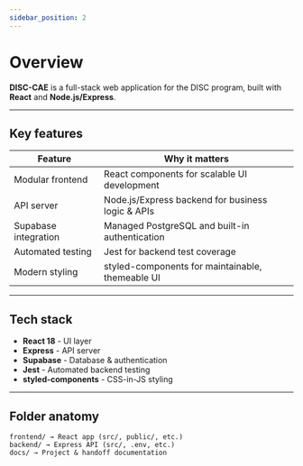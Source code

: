 ```yaml
---
sidebar_position: 2
---
```


# Overview

**DISC-CAE** is a full-stack web application for the DISC program, built with **React** and **Node.js/Express**. 

---

## Key features

| Feature              | Why it matters                                         |
|----------------------|--------------------------------------------------------|
| Modular frontend     | React components for scalable UI development           |
| API server           | Node.js/Express backend for business logic & APIs      |
| Supabase integration | Managed PostgreSQL and built-in authentication         |
| Automated testing    | Jest for backend test coverage                         |
| Modern styling       | styled-components for maintainable, themeable UI       |

---

## Tech stack

- **React 18** - UI layer
- **Express** - API server
- **Supabase** - Database & authentication
- **Jest** - Automated backend testing
- **styled-components** - CSS-in-JS styling

---

## Folder anatomy
```
frontend/ → React app (src/, public/, etc.)
backend/ → Express API (src/, .env, etc.)
docs/ → Project & handoff documentation
```